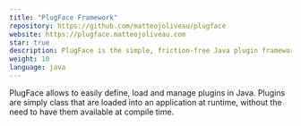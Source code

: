 ```yaml
---
title: "PlugFace Framework"
repository: https://github.com/matteojoliveau/plugface
website: https://plugface.matteojoliveau.com
star: true
description: PlugFace is the simple, friction-free Java plugin framework that allows you to load classes at runtime without having to worry about anything.
weight: 10
language: java
---
```


PlugFace allows to easily define, load and manage plugins in Java. Plugins are simply class that are loaded into an application at runtime, without the need to have them available at compile time.